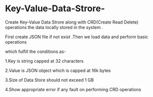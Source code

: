 # Key-Value-Data-Strore-
Create Key-Value Data Strore  along with CRD(Create Read Delete) operations the data locally stored in the system .

First create JSON file if not exist .Then we load data and perform basic operations

which fulfill the conditions as-

1.Key is string capped at 32 characters

2.Value is JSON object which is capped at 16k bytes

3.Size of Data Store should not exceed 1 GB

4.Show appropriate error if any fault on performing CRD operations

